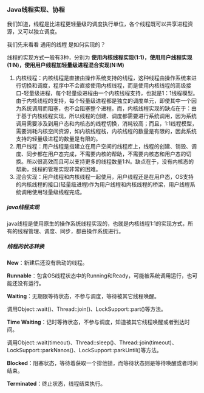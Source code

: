 ### Java线程实现、协程

我们知道，线程是比进程更轻量级的调度执行单位，各个线程既可以共享进程资源，又可以独立调度。

我们先来看看 通用的线程 是如何实现的？

线程的实现方式一般有3种，分别为 **使用内核线程实现(1:1)，使用用户线程实现(1:N)，使用用户线程加轻量级进程混合实现(N:M)**

1. 内核线程：内核线程是直接由操作系统支持的线程，这种线程由操作系统来进行切换和调度，程序中不会直接使用内核线程，而是使用内核线程的高级接口-轻量级进程，每个轻量级进程由一个内核线程支持，也就是1：1线程模型。由于内核线程的支持，每个轻量级进程都是独立的调度单元，即使其中一个因为系统调用而阻塞，也不会阻塞整个进程。而，内核线程实现的缺点在于：由于基于内核线程实现，所以线程的创建、调度都需要进行系统调用，因为系统调用需要涉及到用户态和内核态的线程切换，消耗较高；而且，1:1线程模型，需要消耗内核空间资源，如内核线程栈，内核线程的数量是有限的，因此系统支持的轻量级进程的数量是有限的。
2. 用户线程：用户线程是指建立在用户空间的线程库上，线程的创建、销毁、调度、同步都在用户态完成，不需要内核的帮助，不需要内核态和用户态的切换。所以很高效而且可以支持更多的线程数量1:N。缺点在于，没有内核态的帮助，线程的管理实现非常的困难。
3. 混合实现：用户线程和内核线程一起使用，用户线程还是在用户态，OS支持的内核线程的接口(轻量级进程)作为用户线程和内核线程的桥梁，用户线程系统调用使用轻量级线程完成。

##### java线程实现

java线程是使用原生的操作系统线程实现的，也就是内核线程1:1的实现方式，所有的线程管理、调度、同步，都由操作系统进行。

##### 线程的状态转换

**New**：新建后还没有启动的线程。

**Runnable**：包含OS线程状态中的Running和Ready，可能被系统调用运行，也可能还没有运行。

**Waiting**：无期限等待状态，不参与调度，等待被其它线程唤醒。

调用Object::wait()、Thread::join()、LockSupport::part()等方法。

**Time Waiting**：记时等待状态，不参与调度，知道被其它线程唤醒或者到达时间。

调用Object::wait(timeout)、Thread::sleep()、Thread::join(timeout)、LockSupport::parkNanos()、LockSupport::parkUntil()等方法。

**Blocked**：阻塞状态，等待着获取一个排他锁，而等待状态则是等待唤醒或者时间结束。

**Terminated**：终止状态，线程结束执行。